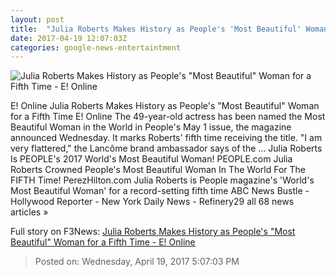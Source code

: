 ```yaml
---
layout: post
title:  "Julia Roberts Makes History as People's 'Most Beautiful' Woman for a Fifth Time - E! Online"
date: 2017-04-19 12:07:03Z
categories: google-news-entertaintment
---
```


![Julia Roberts Makes History as People's "Most Beautiful" Woman for a Fifth Time - E! Online](http://akns-images.eonline.com/eol_images/Entire_Site/2017319/rs_600x600-170419045658-600.julia-roberts-people-most-beautiful.41917.jpg?downsize=450:*&crop=450:350;left,top)

E! Online Julia Roberts Makes History as People's "Most Beautiful" Woman for a Fifth Time E! Online The 49-year-old actress has been named the Most Beautiful Woman in the World in People's May 1 issue, the magazine announced Wednesday. It marks Roberts' fifth time receiving the title. "I am very flattered," the Lancôme brand ambassador says of the ... Julia Roberts Is PEOPLE's 2017 World's Most Beautiful Woman! PEOPLE.com Julia Roberts Crowned People's Most Beautiful Woman In The World For The FIFTH Time! PerezHilton.com Julia Roberts is People magazine's 'World's Most Beautiful Woman' for a record-setting fifth time ABC News Bustle - Hollywood Reporter - New York Daily News - Refinery29 all 68 news articles »


Full story on F3News: [Julia Roberts Makes History as People's "Most Beautiful" Woman for a Fifth Time - E! Online](http://www.f3nws.com/n/TeHHjF)

> Posted on: Wednesday, April 19, 2017 5:07:03 PM
